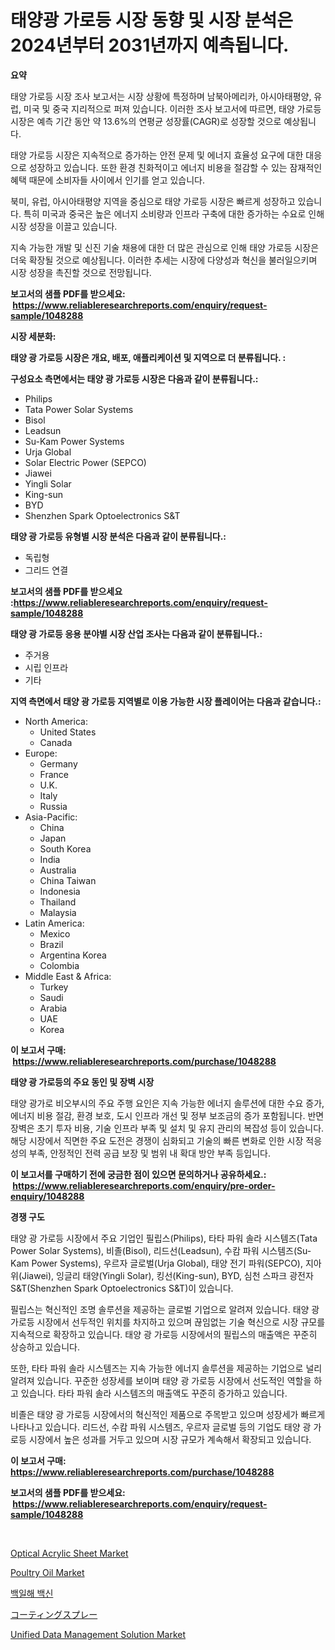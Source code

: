 <p><h1>태양광 가로등 시장 동향 및 시장 분석은 2024년부터 2031년까지 예측됩니다.</h1></p><p><strong>요약</strong></p>
<p><p>태양 가로등 시장 조사 보고서는 시장 상황에 특정하며 남북아메리카, 아시아태평양, 유럽, 미국 및 중국 지리적으로 퍼져 있습니다. 이러한 조사 보고서에 따르면, 태양 가로등 시장은 예측 기간 동안 약 13.6%의 연평균 성장률(CAGR)로 성장할 것으로 예상됩니다.</p><p>태양 가로등 시장은 지속적으로 증가하는 안전 문제 및 에너지 효율성 요구에 대한 대응으로 성장하고 있습니다. 또한 환경 친화적이고 에너지 비용을 절감할 수 있는 잠재적인 혜택 때문에 소비자들 사이에서 인기를 얻고 있습니다.</p><p>북미, 유럽, 아시아태평양 지역을 중심으로 태양 가로등 시장은 빠르게 성장하고 있습니다. 특히 미국과 중국은 높은 에너지 소비량과 인프라 구축에 대한 증가하는 수요로 인해 시장 성장을 이끌고 있습니다.</p><p>지속 가능한 개발 및 신진 기술 채용에 대한 더 많은 관심으로 인해 태양 가로등 시장은 더욱 확장될 것으로 예상됩니다. 이러한 추세는 시장에 다양성과 혁신을 불러일으키며 시장 성장을 촉진할 것으로 전망됩니다.</p></p>
<p><strong>보고서의 샘플 PDF를 받으세요: &nbsp;<a href="https://www.reliableresearchreports.com/enquiry/request-sample/1048288">https://www.reliableresearchreports.com/enquiry/request-sample/1048288</a></strong></p>
<p><strong>시장 세분화:</strong></p>
<p><strong> 태양 광 가로등 시장은 개요, 배포, 애플리케이션 및 지역으로 더 분류됩니다. :</strong></p>
<p><strong>구성요소 측면에서는 태양 광 가로등 시장은 다음과 같이 분류됩니다.:</strong></p>
<p><ul><li>Philips</li><li>Tata Power Solar Systems</li><li>Bisol</li><li>Leadsun</li><li>Su-Kam Power Systems</li><li>Urja Global</li><li>Solar Electric Power (SEPCO)</li><li>Jiawei</li><li>Yingli Solar</li><li>King-sun</li><li>BYD</li><li>Shenzhen Spark Optoelectronics S&T</li></ul></p>
<p><strong> 태양 광 가로등 유형별 시장 분석은 다음과 같이 분류됩니다.:</strong></p>
<p><ul><li>독립형</li><li>그리드 연결</li></ul></p>
<p><strong>보고서의 샘플 PDF를 받으세요 :<a href="https://www.reliableresearchreports.com/enquiry/request-sample/1048288">https://www.reliableresearchreports.com/enquiry/request-sample/1048288</a></strong></p>
<p><strong> 태양 광 가로등 응용 분야별 시장 산업 조사는 다음과 같이 분류됩니다.:</strong></p>
<p><ul><li>주거용</li><li>시립 인프라</li><li>기타</li></ul></p>
<p><strong>지역 측면에서 태양 광 가로등 지역별로 이용 가능한 시장 플레이어는 다음과 같습니다.:</strong></p>
<p><ul>
    <li>
        North America:
        <ul>
            <li>United States</li>
            <li>Canada</li>
        </ul>
    </li>
    <li>
        Europe:
        <ul>
            <li>Germany</li>
            <li>France</li>
            <li>U.K.</li>
            <li>Italy</li>
            <li>Russia</li>
        </ul>
    </li>
    <li>
        Asia-Pacific:
        <ul>
            <li>China</li>
            <li>Japan</li>
            <li>South Korea</li>
            <li>India</li>
            <li>Australia</li>
            <li>China Taiwan</li>
            <li>Indonesia</li>
            <li>Thailand</li>
            <li>Malaysia</li>
        </ul>
    </li>
    <li>
        Latin America:
        <ul>
            <li>Mexico</li>
            <li>Brazil</li>
            <li>Argentina Korea</li>
            <li>Colombia</li>
        </ul>
    </li>
    <li>
        Middle East & Africa:
        <ul>
            <li>Turkey</li>
            <li>Saudi</li>
            <li>Arabia</li>
            <li>UAE</li>
            <li>Korea</li>
        </ul>
    </li>
    </ul></p>
<p><strong>이 보고서 구매: &nbsp;<a href="https://www.reliableresearchreports.com/purchase/1048288">https://www.reliableresearchreports.com/purchase/1048288</a></strong></p>
<p><strong>태양 광 가로등의 주요 동인 및 장벽 시장</strong></p>
<p><p>태양 광가로 비오부시의 주요 주행 요인은 지속 가능한 에너지 솔루션에 대한 수요 증가, 에너지 비용 절감, 환경 보호, 도시 인프라 개선 및 정부 보조금의 증가 포함됩니다. 반면 장벽은 초기 투자 비용, 기술 인프라 부족 및 설치 및 유지 관리의 복잡성 등이 있습니다. 해당 시장에서 직면한 주요 도전은 경쟁이 심화되고 기술의 빠른 변화로 인한 시장 적응성의 부족, 안정적인 전력 공급 보장 및 범위 내 확대 방안 부족 등입니다.</p></p>
<p><strong>이 보고서를 구매하기 전에 궁금한 점이 있으면 문의하거나 공유하세요.: &nbsp;<a href="https://www.reliableresearchreports.com/enquiry/pre-order-enquiry/1048288">https://www.reliableresearchreports.com/enquiry/pre-order-enquiry/1048288</a></strong></p>
<p><strong>경쟁 구도</strong></p>
<p><p>태양 광 가로등 시장에서 주요 기업인 필립스(Philips), 타타 파워 솔라 시스템즈(Tata Power Solar Systems), 비졸(Bisol), 리드선(Leadsun), 수캄 파워 시스템즈(Su-Kam Power Systems), 우르자 글로벌(Urja Global), 태양 전기 파워(SEPCO), 지아위(Jiawei), 잉글리 태양(Yingli Solar), 킹선(King-sun), BYD, 심천 스파크 광전자 S&T(Shenzhen Spark Optoelectronics S&T)이 있습니다.</p><p>필립스는 혁신적인 조명 솔루션을 제공하는 글로벌 기업으로 알려져 있습니다. 태양 광 가로등 시장에서 선두적인 위치를 차지하고 있으며 끊임없는 기술 혁신으로 시장 규모를 지속적으로 확장하고 있습니다. 태양 광 가로등 시장에서의 필립스의 매출액은 꾸준히 상승하고 있습니다.</p><p>또한, 타타 파워 솔라 시스템즈는 지속 가능한 에너지 솔루션을 제공하는 기업으로 널리 알려져 있습니다. 꾸준한 성장세를 보이며 태양 광 가로등 시장에서 선도적인 역할을 하고 있습니다. 타타 파워 솔라 시스템즈의 매출액도 꾸준히 증가하고 있습니다.</p><p>비졸은 태양 광 가로등 시장에서의 혁신적인 제품으로 주목받고 있으며 성장세가 빠르게 나타나고 있습니다. 리드선, 수캄 파워 시스템즈, 우르자 글로벌 등의 기업도 태양 광 가로등 시장에서 높은 성과를 거두고 있으며 시장 규모가 계속해서 확장되고 있습니다.</p></p>
<p><strong>이 보고서 구매: &nbsp; <a href="https://www.reliableresearchreports.com/purchase/1048288">https://www.reliableresearchreports.com/purchase/1048288</a></strong></p>
<p><strong>보고서의 샘플 PDF를 받으세요: &nbsp;<a href="https://www.reliableresearchreports.com/enquiry/request-sample/1048288">https://www.reliableresearchreports.com/enquiry/request-sample/1048288</a></strong><strong></strong></p>
<p>&nbsp;</p>
<p><p><a href="https://github.com/yoshih12/Market-Research-Report-List-2/blob/main/optical-acrylic-sheet-market.md">Optical Acrylic Sheet Market</a></p><p><a href="https://github.com/castoriffic/Market-Research-Report-List-3/blob/main/poultry-oil-market.md">Poultry Oil Market</a></p><p><a href="https://github.com/nuekbpymrrz5/Market-Research-Report-List-1/blob/main/1405642190404.md">백일해 백신</a></p><p><a href="https://github.com/jkjreqjscoxx7/Market-Research-Report-List-1/blob/main/5987103190619.md">コーティングスプレー</a></p><p><a href="https://issuu.com/reportprime-2/docs/unified-data-management-solution-market-size-2030.">Unified Data Management Solution Market</a></p></p>